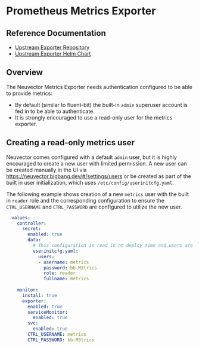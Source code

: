 # Prometheus Metrics Exporter

## Reference Documentation

* [Upstream Exporter Repository](https://github.com/neuvector/prometheus-exporter)
* [Upstream Exporter Helm Chart](https://github.com/neuvector/neuvector-helm/tree/master/charts/monitor)

## Overview

The Neuvector Metrics Exporter needs authentication configured to be able to provide metrics:

* By default (similar to fluent-bit) the built-in `admin` superuser account is fed in to be able to authenticate.
* It is strongly encouraged to use a read-only user for the metrics exporter.

## Creating a read-only metrics user

Neuvector comes configured with a default `admin` user, but it is highly encouraged to create a new user with limited permission. A new user can be created manually in the UI via <https://neuvector.bigbang.dev/#/settings/users> or be created as part of the built in user initialization, which uses `/etc/config/userinitcfg.yaml`.  

The following example shows creation of a new `metrics` user with the built in `reader` role and the corresponding configuration to ensure the `CTRL_USERNAME` and `CTRL_PASSWORD` are configured to utilize the new user.

```yaml
  values:
    controller:
      secret:
        enabled: true
        data: 
          # This configuration is read in at deploy time and users are created.
          userinitcfg.yaml:
            users:
            - username: metrics
              password: bb-M3trics
              role: reader
              fullname: metrics
        
    monitor:
      install: true
      exporter:
        enabled: true
        serviceMonitor:
          enabled: true
        svc:
          enabled: true
        CTRL_USERNAME: metrics
        CTRL_PASSWORD: bb-M3trics
```
